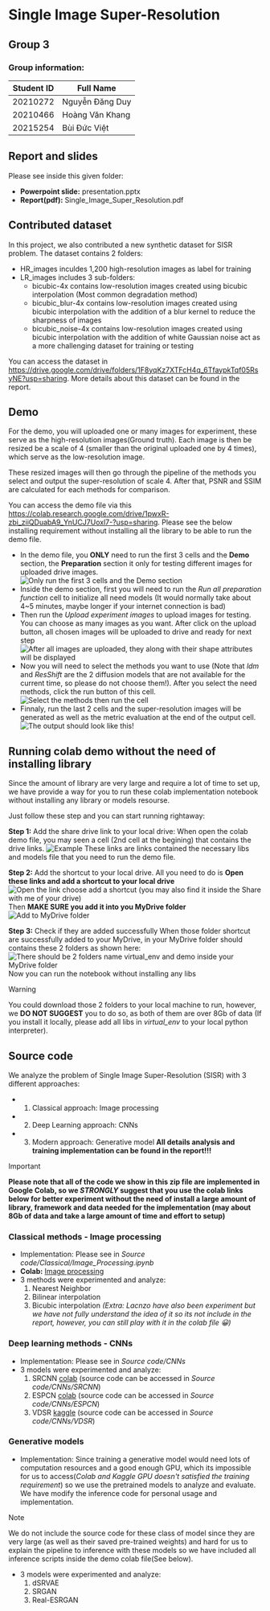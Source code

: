 # **Single Image Super-Resolution**
## Group 3
### Group information:

| Student ID | Full Name        |
| ---------- | ---------------- |
| 20210272   | Nguyễn Đăng Duy  |
| 20210466   | Hoàng Văn Khang  |
| 20215254   | Bùi Đức Việt     |

## Report and slides
Please see inside this given folder:
- **Powerpoint slide:** presentation.pptx
- **Report(pdf):** Single_Image_Super_Resolution.pdf

## Contributed dataset
In this project, we also contributed a new synthetic dataset for SISR problem. The dataset contains 2 folders:
- HR_images inculdes 1,200 high-resolution images as label for training
- LR_images includes 3 sub-folders: 
    - bicubic-4x contains low-resolution images created using bicubic interpolation (Most common degradation method)
    - bicubic_blur-4x contains low-resolution images created using bicubic interpolation with the addition of a blur kernel to reduce the sharpness of images
    - bicubic_noise-4x contains low-resolution images created using bicubic interpolation with the addition of white Gaussian noise act as a more challenging dataset for training or testing

You can access the dataset in https://drive.google.com/drive/folders/1F8yqKz7XTFcH4q_6TfaypkTqf05RsyNE?usp=sharing. More details about this dataset can be found in the report.

## Demo
For the demo, you will uploaded one or many images for experiment, these serve as the high-resolution images(Ground truth). Each image is then be resized be a scale of 4 (smaller than the original uploaded one by 4 times), which serve as the low-resolution image.

These resized images will then go through the pipeline of the methods you select and output the super-resolution of scale 4. After that, PSNR and SSIM are calculated for each methods for comparison.

You can access the demo file via this https://colab.research.google.com/drive/1pwxR-zbi_ziiQDuabA9_YnUCJ7Uoxl7-?usp=sharing.
Please see the below installing requirement without installing all the library to be able to run the demo file. 
- In the demo file, you **ONLY** need to run the first 3 cells and the **Demo** section, the **Preparation** section it only for testing different images for uploaded drive images.
![Only run the first 3 cells and the *Demo* section](asserts/run_demo.png)
- Inside the demo section, first you will need to run the *Run all preparation function* cell to initialize all need models (It would normally take about 4~5 minutes, maybe longer if your internet connection is bad)
- Then run the *Upload experiment images* to upload images for testing. You can choose as many images as you want. After click on the upload button, all chosen images will be uploaded to drive and ready for next step
![After all images are uploaded, they along with their shape attributes will be displayed](asserts/upload_image.png)
- Now you will need to select the methods you want to use (Note that *ldm* and *ResShift* are the 2 diffusion models that are not available for the current time, so please do not choose them!). After you select the need methods, click the run button of this cell.
![Select the methods then run the cell](asserts/select.png)
- Finnaly, run the last 2 cells and the super-resolution images will be generated as well as the metric evaluation at the end of the output cell.
![The output should look like this!](asserts/output.png)


## Running colab demo without the need of installing library
Since the amount of library are very large and require a lot of time to set up, we have provide a way for you to run these colab implementation notebook without installing any library or models resourse. 

Just follow these step and you can start running rightaway:

**Step 1:** Add the share drive link to your local drive:
    When open the colab demo file, you may seen a cell (2nd cell at the begining) that contains the drive links.
    ![Example](asserts/demo.png)
    These links are links contained the necessary libs and models file that you need to run the demo file. 
    
**Step 2:** Add the shortcut to your local drive. All you need to do is **Open these links and add a shortcut to your local drive**
    ![Open the link choose add a shortcut (you may also find it inside the *Share with me* of your drive)](asserts/short_cut.png)
    Then **MAKE SURE you add it into you MyDrive folder**
    ![Add to MyDrive folder](asserts/add_to_mydrive.png)
    
**Step 3:** Check if they are added successfully
    When those folder shortcut are successfully added to your MyDrive, in your MyDrive folder should contains these 2 folders as shown here:
    ![There should be 2 folders name *virtual_env* and *demo* inside your MyDrive folder](asserts/sucess.png)
    Now you can run the notebook without installing any libs

> [!WARNING]
> You could download those 2 folders to your local machine to run, however, we **DO NOT SUGGEST** you to do so, as both of them are over 8Gb of data (If you install it locally, please add all libs in *virtual_env* to your local python interpreter).

## Source code
We analyze the problem of Single Image Super-Resolution (SISR) with 3 different approaches:
- 1. Classical approach: Image processing
- 2. Deep Learning approach: CNNs
- 3. Modern approach: Generative model
**All details analysis and training implementation can be found in the report!!!**

> [!IMPORTANT]
> **Please note that all of the code we show in this zip file are implemented in Google Colab, so we _STRONGLY_ suggest that you use the colab links below for better experiment without the need of install a large amount of library, framework and data needed for the implementation (may about 8Gb of data and take a large amount of time and effort to setup)**


### Classical methods - Image processing
- Implementation: Please see in *Source code/Classical/Image_Processing.ipynb*
- **Colab:** [Image processing](https://colab.research.google.com/drive/1H-nwYogCMbNOUc_9gZeuDSIn1N80CZXz?usp=sharing&fbclid=IwZXh0bgNhZW0CMTAAAR3nHwLsXaLj-D4fXTl12ha5f2ZI95Zr61k3wia5SHeMuFonrLIp34UuQI0_aem_ASV4ApBFi0bVaKoc9onfRMpxa11chVX1SPii8tF1odshOsd6qwa7d__4TpGcMxXuv7kwxJzX4xSOTarSQQmzRqe4#scrollTo=m6UhUsLR_9ZS)
- 3 methods were experimented and analyze:
    1. Nearest Neighbor
    2. Bilinear interpolation
    3. Bicubic interpolation
*(Extra: Lacnzo have also been experiment but we have not fully understand the idea of it so its not include in the report, however, you can still play with it in the colab file :grinning:)*

### Deep learning methods - CNNs
- Implementation: Please see in *Source code/CNNs*
- 3 models were experimented and analyze:
    1. SRCNN [colab]() (source code can be accessed in *Source code/CNNs/SRCNN*)
    2. ESPCN [colab]() (source code can be accessed in *Source code/CNNs/ESPCN*)
    3. VDSR [kaggle](https://www.kaggle.com/code/oneplusoneisthree/vdsr-v2) (source code can be accessed in *Source code/CNNs/VDSR*)


### Generative models
- Implementation: Since training a generative model would need lots of computation resources and a good enough GPU, which its impossible for us to access(*Colab and Kaggle GPU doesn't satisfied the training requirement*) so we use the pretrained models to analyze and evaluate. We have modify the inference code for personal usage and implementation. 
> [!NOTE]
> We do not include the source code for these class of model since they are very large (as well as their saved pre-trained weights) and hard for us to explain the pipeline to inference with these models so we have included all inference scripts inside the demo colab file(See below).
- 3 models were experimented and analyze:
    1. dSRVAE
    2. SRGAN
    3. Real-ESRGAN






